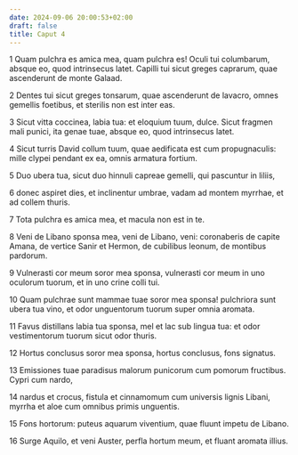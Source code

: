 ```yaml
---
date: 2024-09-06 20:00:53+02:00
draft: false
title: Caput 4
---
```





1 Quam pulchra es amica mea, quam pulchra es! Oculi tui columbarum, absque eo, quod intrinsecus latet. Capilli tui sicut greges caprarum, quae ascenderunt de monte Galaad.

2 Dentes tui sicut greges tonsarum, quae ascenderunt de lavacro, omnes gemellis foetibus, et sterilis non est inter eas.

3 Sicut vitta coccinea, labia tua: et eloquium tuum, dulce. Sicut fragmen mali punici, ita genae tuae, absque eo, quod intrinsecus latet.

4 Sicut turris David collum tuum, quae aedificata est cum propugnaculis: mille clypei pendant ex ea, omnis armatura fortium.

5 Duo ubera tua, sicut duo hinnuli capreae gemelli, qui pascuntur in liliis,

6 donec aspiret dies, et inclinentur umbrae, vadam ad montem myrrhae, et ad collem thuris.

7 Tota pulchra es amica mea, et macula non est in te.

8 Veni de Libano sponsa mea, veni de Libano, veni: coronaberis de capite Amana, de vertice Sanir et Hermon, de cubilibus leonum, de montibus pardorum.

9 Vulnerasti cor meum soror mea sponsa, vulnerasti cor meum in uno oculorum tuorum, et in uno crine colli tui.

10 Quam pulchrae sunt mammae tuae soror mea sponsa! pulchriora sunt ubera tua vino, et odor unguentorum tuorum super omnia aromata.

11 Favus distillans labia tua sponsa, mel et lac sub lingua tua: et odor vestimentorum tuorum sicut odor thuris.

12 Hortus conclusus soror mea sponsa, hortus conclusus, fons signatus.

13 Emissiones tuae paradisus malorum punicorum cum pomorum fructibus. Cypri cum nardo,

14 nardus et crocus, fistula et cinnamomum cum universis lignis Libani, myrrha et aloe cum omnibus primis unguentis.

15 Fons hortorum: puteus aquarum viventium, quae fluunt impetu de Libano.

16 Surge Aquilo, et veni Auster, perfla hortum meum, et fluant aromata illius.

